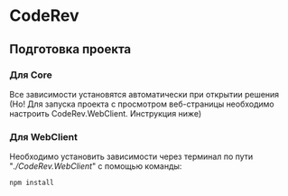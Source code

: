 # CodeRev

## Подготовка проекта

### Для Core
Все зависимости установятся автоматически при открытии решения
(Но! Для запуска проекта с просмотром веб-страницы необходимо настроить CodeRev.WebClient. Инструкция ниже)

### Для WebClient
Необходимо установить зависимости через терминал по пути "*./CodeRev.WebClient*" с помощью команды:
```
npm install
```

